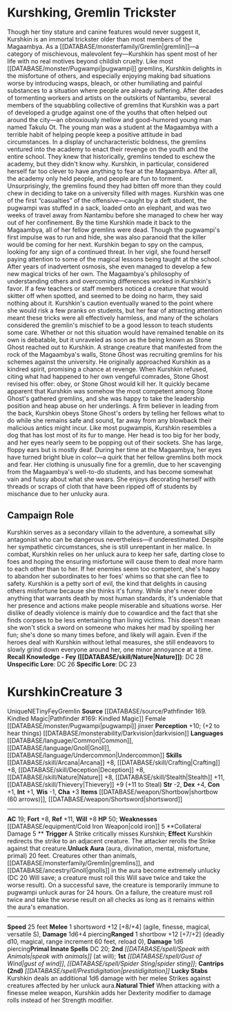 ﻿---
ac: '24'
alignment: LE
all_resistance: null
burrow_speed: null
charisma: '+2'
climb_speed: null
constitution: '+2'
creature_ability:
- Black Apoxia
- Brawling Critical
- Sagebane
- Steal Breath
- Stunning Flurry
creature_family: null
description: 'A [[DATABASE/class_/Monk|monk]] who violated their monastic vows in
  life might arise after death to become an undead horror known as a kurobozu. These
  predators feast upon the breath of mortals, creeping on twisted limbs into bedrooms
  to steal the life from sleeping victims. This act of feeding leaves its mark on
  the victim in the form of a vile scent of rot on the victim''s breath and a debilitating
  disease that eventually results in exhaustion and finally death.<br/><br/> Kurobozus
  retain echoes of their ascetic training, enabling them to suck the breath from debilitated
  foes in the midst of battle. Their malevolent cunning combined with ascetic discipline
  helps them concoct elaborate and lengthy schemes to enact their jealous revenge.
  Few kurobozus are convincing enough to persuade their onetime allies to break their
  own oaths, but this doesn''t stop them from making the attempt.<br/><br/><b><u>Recall
  Knowledge - Undead</u> ( [[DATABASE/skill/Religion|Religion]] )</b>: DC 24<br/><b><u>Unspecific
  Lore</u></b>: DC 22<br/><b><u>Specific Lore</u></b>: DC 19'
dexterity: '+4'
element: null
fly_speed: null
fortitude: '+12'
hardness: null
hp: 90 ( negative healing )
id: '1215'
immunity:
- '[[DATABASE/trait/Death|death]] effects'
- '[[DATABASE/trait/Disease|disease]]'
- '[[DATABASE/condition/Paralyzed|paralyzed]]'
- '[[DATABASE/trait/Poison|poison]]'
- '[[DATABASE/condition/Unconscious|unconscious]]'
intelligence: '+1'
land_speed: '35'
language:
- '[[DATABASE/language/Common|Common]]'
level: '6'
max_speed: '35'
name: Kurobozu
perception: '+14'
rarity: Uncommon
reflex: '+16'
resistance: null
rus_type_level: null
school: null
sense:
- '[[DATABASE/monsterability/Darkvision|darkvision]]'
size: Medium
skill:
- '[[DATABASE/skill/Acrobatics|Acrobatics]] +14'
- '[[DATABASE/skill/Athletics|Athletics]] +15'
- '[[DATABASE/skill/Lore|Monastic Lore]] +11'
- '[[DATABASE/skill/Stealth|Stealth]] +14'
source: '[[DATABASE/source/Bestiary 3|Bestiary 3]]'
speed:
- 35 feet
spell: null
strength: '+5'
strength_req: '5'
strongest_save:
- Reflex
swim_speed: null
trait:
- '[[DATABASE/trait/Uncommon|Uncommon]]'
- '[[DATABASE/trait/Undead|Undead]]'
type: Creature
vision: Darkvision
weakest_save:
- Fortitude
weakness: null
will: '+14'
wisdom: '+4'

---
# Kurshking, Gremlin Trickster

Though her tiny stature and canine features would never suggest it, Kurshkin is an immortal trickster older than most members of the Magaambya. As a [[DATABASE/monsterfamily/Gremlin|gremlin]]—a category of mischievous, malevolent fey—Kurshkin has spent most of her life with no real motives beyond childish cruelty. Like most [[DATABASE/monster/Pugwampi|pugwampi]] gremlins, Kurshkin delights in the misfortune of others, and especially enjoying making bad situations worse by introducing wasps, bleach, or other humiliating and painful substances to a situation where people are already suffering.
 After decades of tormenting workers and artists on the outskirts of Nantambu, several members of the squabbling collective of gremlins that Kurshkin was a part of developed a grudge against one of the youths that often helped out around the city—an obnoxiously mellow and good-humored young man named Takulu Ot. The young man was a student at the Magaambya with a terrible habit of helping people keep a positive attitude in bad circumstances. In a display of uncharacteristic boldness, the gremlins ventured into the academy to enact their revenge on the youth and the entire school. They knew that historically, gremlins tended to eschew the academy, but they didn't know why. Kurshkin, in particular, considered herself far too clever to have anything to fear at the Magaambya. After all, the academy only held people, and people are fun to torment.
 Unsurprisingly, the gremlins found they had bitten off more than they could chew in deciding to take on a university filled with mages. Kurshkin was one of the first “casualties” of the offensive—caught by a deft student, the pugwampi was stuffed in a sack, loaded onto an elephant, and was two weeks of travel away from Nantambu before she managed to chew her way out of her confinement.
 By the time Kurshkin made it back to the Magaambya, all of her fellow gremlins were dead.
 Though the pugwampi's first impulse was to run and hide, she was also paranoid that the killer would be coming for her next. Kurshkin began to spy on the campus, looking for any sign of a continued threat. In her vigil, she found herself paying attention to some of the magical lessons being taught at the school. After years of inadvertent osmosis, she even managed to develop a few new magical tricks of her own.
 The Magaambya's philosophy of understanding others and overcoming differences worked in Kurshkin's favor. If a few teachers or staff members noticed a creature that would skitter off when spotted, and seemed to be doing no harm, they said nothing about it. Kurshkin's caution eventually waned to the point where she would risk a few pranks on students, but her fear of attracting attention meant these tricks were all effectively harmless, and many of the scholars considered the gremlin's mischief to be a good lesson to teach students some care. Whether or not this situation would have remained tenable on its own is debatable, but it unraveled as soon as the being known as Stone Ghost reached out to Kurshkin.
 A strange creature that manifested from the rock of the Magaambya's walls, Stone Ghost was recruiting gremlins for his schemes against the university. He originally approached Kurshkin as a kindred spirit, promising a chance at revenge. When Kurshkin refused, citing what had happened to her own vengeful comrades, Stone Ghost revised his offer: obey, or Stone Ghost would kill her.
 It quickly became apparent that Kurshkin was somehow the most competent among Stone Ghost's gathered gremlins, and she was happy to take the leadership position and heap abuse on her underlings. A firm believer in leading from the back, Kurshkin obeys Stone Ghost's orders by telling her fellows what to do while she remains safe and sound, far away from any blowback their malicious antics might incur.
 Like most pugwampis, Kurshkin resembles a dog that has lost most of its fur to mange. Her head is too big for her body, and her eyes nearly seem to be popping out of their sockets. She has large, floppy ears but is mostly deaf. During her time at the Magaambya, her eyes have turned bright blue in color—a quirk that her fellow gremlins both mock and fear. Her clothing is unusually fine for a gremlin, due to her scavenging from the Magaambya's well-to-do students, and has become somewhat vain and fussy about what she wears. She enjoys decorating herself with threads or scraps of cloth that have been ripped off of students by mischance due to her unlucky aura.

## Campaign Role

Kurshkin serves as a secondary villain to the adventure, a somewhat silly antagonist who can be dangerous nevertheless—if underestimated. Despite her sympathetic circumstances, she is still unrepentant in her malice.
 In combat, Kurshkin relies on her unluck aura to keep her safe, darting close to foes and hoping the ensuring misfortune will cause them to deal more harm to each other than to her. If her enemies seem too competent, she's happy to abandon her subordinates to her foes' whims so that she can flee to safety.
 Kurshkin is a petty sort of evil, the kind that delights in causing others misfortune because she thinks it's funny. While she's never done anything that warrants death by most human standards, it's undeniable that her presence and actions make people miserable and situations worse.
 Her dislike of deadly violence is mainly due to cowardice and the fact that she finds corpses to be less entertaining than living victims. This doesn't mean she won't stick a sword on someone who makes her mad by spoiling her fun; she's done so many times before, and likely will again. Even if the heroes deal with Kurshkin without lethal measures, she still endeavors to slowly grind down everyone around her, one minor annoyance at a time.
**Recall Knowledge - Fey ([[DATABASE/skill/Nature|Nature]])**: DC 28
**Unspecific Lore**: DC 26
**Specific Lore**: DC 23

# Kurshkin<span class="item-type">Creature 3</span>

<span class="trait-unique item-trait">Unique</span><span class="trait-alignment item-trait">NE</span><span class="trait-size item-trait">Tiny</span><span class="item-trait">Fey</span><span class="item-trait">Gremlin</span>
**Source** [[DATABASE/source/Pathfinder 169. Kindled Magic|Pathfinder #169: Kindled Magic]]
Female [[DATABASE/monster/Pugwampi|pugwampi]] jinxer
**Perception** +10; (+2 to hear things) [[DATABASE/monsterability/Darkvision|darkvision]]
**Languages** [[DATABASE/language/Common|Common]], [[DATABASE/language/Gnoll|Gnoll]], [[DATABASE/language/Undercommon|Undercommon]]
**Skills** [[DATABASE/skill/Arcana|Arcana]] +8, [[DATABASE/skill/Crafting|Crafting]] +8, [[DATABASE/skill/Deception|Deception]] +8, [[DATABASE/skill/Nature|Nature]] +8, [[DATABASE/skill/Stealth|Stealth]] +11, [[DATABASE/skill/Thievery|Thievery]] +9 (+11 to Steal)
**Str** -2, **Dex** +4, **Con** +1, **Int** +1, **Wis** -1, **Cha** +3
**Items** [[DATABASE/weapon/Shortbow|shortbow (60 arrows)]], [[DATABASE/weapon/Shortsword|shortsword]]

---
**AC** 19; **Fort** +8, **Ref** +11, **Will** +8
**HP** 50; **Weaknesses** [[DATABASE/equipment/Cold Iron Weapon|cold iron]] 5
<span class="in-box-ability">**Collateral Damage <span class="action-icon">5</span> ** **Trigger** A Strike critically misses Kurshkin; **Effect** Kurshkin redirects the strike to an adjacent creature. The attacker rerolls the Strike against that creature.</span><span class="in-box-ability">**Unluck Aura** (aura, divination, mental, misfortune, primal) 20 feet. Creatures other than animals, [[DATABASE/monsterfamily/Gremlin|gremlins]], and [[DATABASE/ancestry/Gnoll|gnolls]] in the aura become extremely unlucky (DC 20 Will save; a creature must roll this Will save twice and take the worse result). On a successful save, the creature is temporarily immune to pugwampi unluck auras for 24 hours. On a failure, the creature must roll twice and take the worse result on all checks as long as it remains within the aura's emanation.</span>

---
**Speed** 25 feet
<span class="in-box-ability">**Melee** <span class="action-icon">1</span> shortsword +12 [+8/+4] (agile, finesse, magical, versatile S), **Damage** 1d6+4 piercing</span><span class="in-box-ability">**Ranged** <span class="action-icon">1</span> shortbow +12 [+7/+2] (deadly d10, magical, range increment 60 feet, reload 0), **Damage** 1d6 piercing</span>**Primal Innate Spells** DC 20; **2nd** _[[DATABASE/spell/Speak with Animals|speak with animals]]_ (at will); **1st** _[[DATABASE/spell/Gust of Wind|gust of wind]]_, _[[DATABASE/spell/Spider Sting|spider sting]]_; **Cantrips** **(2nd)** _[[DATABASE/spell/Prestidigitation|prestidigitation]]_
<span class="in-box-ability">**Lucky Stabs** Kurshkin deals an additional 1d6 damage with her melee Strikes against creatures affected by her unluck aura.</span><span class="in-box-ability">**Natural Thief** When attacking with a finesse melee weapon, Kurshkin adds her Dexterity modifier to damage rolls instead of her Strength modifier.</span>